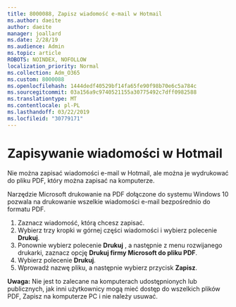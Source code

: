 ```yaml
---
title: 8000088, Zapisz wiadomość e-mail w Hotmail
ms.author: daeite
author: daeite
manager: joallard
ms.date: 2/28/19
ms.audience: Admin
ms.topic: article
ROBOTS: NOINDEX, NOFOLLOW
localization_priority: Normal
ms.collection: Adm_O365
ms.custom: 8000088
ms.openlocfilehash: 1444dedf40529bf14fa65fe90f98b70e6c5a784c
ms.sourcegitcommit: 03a156a9c9740521155a30775492c7dff0982588
ms.translationtype: MT
ms.contentlocale: pl-PL
ms.lasthandoff: 03/22/2019
ms.locfileid: "30779171"
---
```

# <a name="saving-messages-in-outlookcom"></a>Zapisywanie wiadomości w Hotmail

Nie można zapisać wiadomości e-mail w Hotmail, ale można je wydrukować do pliku PDF, który można zapisać na komputerze.

Narzędzie Microsoft drukowanie na PDF dołączone do systemu Windows 10 pozwala na drukowanie wszelkie wiadomości e-mail bezpośrednio do formatu PDF.

1. Zaznacz wiadomość, którą chcesz zapisać.
2. Wybierz trzy kropki w górnej części wiadomości i wybierz polecenie **Drukuj**.
3. Ponownie wybierz polecenie **Drukuj** , a następnie z menu rozwijanego drukarki, zaznacz opcję **Drukuj firmy Microsoft do pliku PDF**.
4. Wybierz polecenie **Drukuj**.
5. Wprowadź nazwę pliku, a następnie wybierz przycisk **Zapisz**.

**Uwaga:** Nie jest to zalecane na komputerach udostępnionych lub publicznych, jak inni użytkownicy mogą mieć dostęp do wszelkich plików PDF, Zapisz na komputerze PC i nie należy usuwać.
